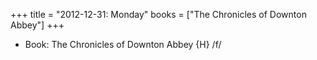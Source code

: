 +++
title = "2012-12-31: Monday"
books = ["The Chronicles of Downton Abbey"]
+++


* Book: The Chronicles of Downton Abbey {H} /f/
